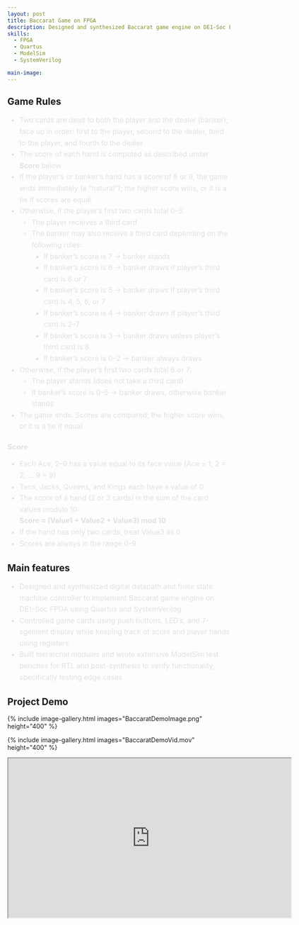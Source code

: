 ```yaml
---
layout: post
title: Baccarat Game on FPGA
description: Designed and synthesized Baccarat game engine on DE1-Soc FPGA using Quartus, ModelSim, and System Verilog. 
skills: 
  - FPGA
  - Quartus
  - ModelSim
  - SystemVerilog

main-image: 
---
```

## Game Rules
<ul style="color: #e0e0e0; line-height: 1.6; font-size: 16px;">
  <li>Two cards are dealt to both the player and the dealer (banker), face up in order: first to the player, second to the dealer, third to the player, and fourth to the dealer</li>
  <li>The score of each hand is computed as described under <b>Score</b> below</li>
  <li>If the player’s or banker’s hand has a score of 8 or 9, the game ends immediately (a “natural”); the higher score wins, or it is a tie if scores are equal</li>
  <li>Otherwise, if the player’s first two cards total 0–5:
    <ul>
      <li>The player receives a third card</li>
      <li>The banker may also receive a third card depending on the following rules:
        <ul>
          <li>If banker’s score is 7 → banker stands</li>
          <li>If banker’s score is 6 → banker draws if player’s third card is 6 or 7</li>
          <li>If banker’s score is 5 → banker draws if player’s third card is 4, 5, 6, or 7</li>
          <li>If banker’s score is 4 → banker draws if player’s third card is 2–7</li>
          <li>If banker’s score is 3 → banker draws unless player’s third card is 8</li>
          <li>If banker’s score is 0–2 → banker always draws</li>
        </ul>
      </li>
    </ul>
  </li>
  <li>Otherwise, if the player’s first two cards total 6 or 7:
    <ul>
      <li>The player stands (does not take a third card)</li>
      <li>If banker’s score is 0–5 → banker draws, otherwise banker stands</li>
    </ul>
  </li>
  <li>The game ends. Scores are compared; the higher score wins, or it is a tie if equal</li>
</ul>

<h3 style="color: #e0e0e0;">Score</h3>
<ul style="color: #e0e0e0; line-height: 1.6; font-size: 16px;">
  <li>Each Ace, 2–9 has a value equal to its face value (Ace = 1, 2 = 2, … 9 = 9)</li>
  <li>Tens, Jacks, Queens, and Kings each have a value of 0</li>
  <li>The score of a hand (2 or 3 cards) is the sum of the card values modulo 10:
    <br><b>Score = (Value1 + Value2 + Value3) mod 10</b></li>
  <li>If the hand has only two cards, treat Value3 as 0</li>
  <li>Scores are always in the range 0–9</li>
</ul>


## Main features 
<ul style="color: #e0e0e0; line-height: 1.6; font-size: 16px;">
  <li>Designed and synthesized digital datapath and finite state machine controller to implement Baccarat game engine on DE1-Soc FPGA using Quartus and SystemVerilog</li>
  <li>Controlled game cards using push buttons, LED’s, and 7-sgement display while keeping track of score and player hands using registers</li>
  <li>Built hierarchal modules and wrote extensive ModelSim test benches for RTL and post-synthesis to verify functionality, specifically testing edge cases</li>
</ul>

## Project Demo 

{% include image-gallery.html images="BaccaratDemoImage.png" height="400" %}

{% include image-gallery.html images="BaccaratDemoVid.mov" height="400" %}
<iframe src="https://drive.google.com/file/d/1bhns0-bulK6TT5thMRLraTc1YyPzXWgW/view" 
        width="640" height="360" allow="autoplay"></iframe>
